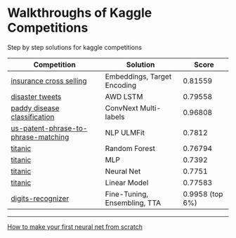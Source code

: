 # Walkthroughs of Kaggle Competitions

Step by step solutions for kaggle competitions

| Competition                           | Solution              | Score     |
|---------------------------------------|-----------------------|-----------|
| [insurance cross selling](./insurance_cross_selling.ipynb)  | Embeddings, Target Encoding | 0.81559
| [disaster tweets](./tweet_disasters_nlp.ipynb)                       | AWD LSTM              | 0.79558   |
| [paddy disease classification]()          | ConvNext Multi-labels | 0.96808   |
| [us-patent-phrase-to-phrase-matching](./us_patent_phrase_matching_nlp.ipynb)   | NLP ULMFit            | 0.7812    |
| [titanic](./all_solutions_titanic.ipynb)                               | Random Forest        | 0.76794   |
| [titanic](./all_solutions_titanic.ipynb)                               | MLP                   | 0.7392    |
| [titanic](./all_solutions_titanic.ipynb)                               | Neural Net            | 0.7751    |
| [titanic](./all_solutions_titanic.ipynb)                               | Linear Model          | 0.77583   |
| [digits-recognizer](./top-6-fastai-blueprint-for-any-vision-classif.ipynb)                     | Fine-Tuning, Ensembling, TTA      | 0.9958 (top 6%)   |

---

 [How to make your first neural net from scratch](./your-first-neural-net-in-pytorch.ipynb)